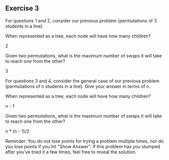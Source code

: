 ## Exercise 3

For questions 1 and 2, consider our previous problem (permutations of 3 students in a line).

When represented as a tree, each node will have how many children?

2
 
 
Given two permutations, what is the maximum number of swaps it will take to reach one from the other?

3

 
For questions 3 and 4, consider the general case of our previous problem (permutations of n students in a line). Give your answer in terms of n.

When represented as a tree, each node will have how many children?

n - 1

 
Given two permutations, what is the maximum number of swaps it will take to reach one from the other?

n * (n - 1)/2
 
Reminder: You do not lose points for trying a problem multiple times, nor do you lose points if you hit "Show Answer". If this problem has you stumped after you've tried it a few times, feel free to reveal the solution.